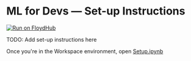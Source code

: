 # ML for Devs — Set-up Instructions

[![Run on FloydHub](https://static.floydhub.com/button/button-small.svg)](https://floydhub.com/run)
<!-- see https://docs.floydhub.com/guides/run_on_floydhub_button/ -->

TODO: Add set-up instructions here

Once you're in the Workspace environment, open [Setup.ipynb](Setup.ipynb)
